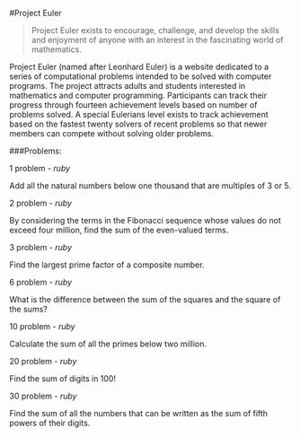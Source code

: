 #Project Euler

>Project Euler exists to encourage, challenge, and develop the skills and enjoyment of anyone with an interest in the fascinating world of mathematics.

Project Euler (named after Leonhard Euler) is a website dedicated to a series of computational problems intended to be solved with computer programs. The project attracts adults and students interested in mathematics and computer programming. Participants can track their progress through fourteen achievement levels based on number of problems solved. A special Eulerians level exists to track achievement based on the fastest twenty solvers of recent problems so that newer members can compete without solving older problems.

###Problems:

1 problem - *ruby*

Add all the natural numbers below one thousand that are multiples of 3 or 5.

2 problem - *ruby*

By considering the terms in the Fibonacci sequence whose values do not exceed four million, find the sum of the even-valued terms.

3 problem - *ruby*

Find the largest prime factor of a composite number.

6 problem - *ruby*

What is the difference between the sum of the squares and the square of the sums?

10 problem - *ruby*

Calculate the sum of all the primes below two million.

20 problem - *ruby*

Find the sum of digits in 100!

30 problem - *ruby*

Find the sum of all the numbers that can be written as the sum of fifth powers of their digits.
